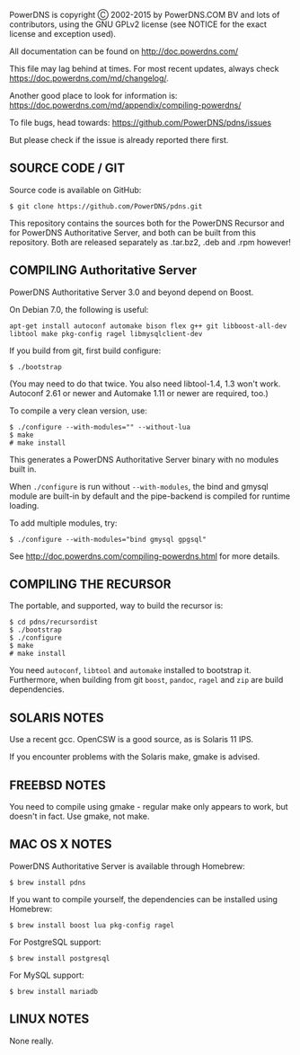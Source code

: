 PowerDNS is copyright Ⓒ 2002-2015 by PowerDNS.COM BV and lots of
contributors, using the GNU GPLv2 license (see NOTICE for the
exact license and exception used).

All documentation can be found on http://doc.powerdns.com/

This file may lag behind at times. For most recent updates, always check
https://doc.powerdns.com/md/changelog/.

Another good place to look for information is:
https://doc.powerdns.com/md/appendix/compiling-powerdns/

To file bugs, head towards:
https://github.com/PowerDNS/pdns/issues

But please check if the issue is already reported there first.

SOURCE CODE / GIT
-----------------

Source code is available on GitHub:

    $ git clone https://github.com/PowerDNS/pdns.git
    
This repository contains the sources both for the PowerDNS Recursor and for PowerDNS Authoritative Server,
and both can be built from this repository. Both are released separately as .tar.bz2, .deb and .rpm however!

COMPILING Authoritative Server
------------------------------
PowerDNS Authoritative Server 3.0 and beyond depend on Boost.

On Debian 7.0, the following is useful:

    apt-get install autoconf automake bison flex g++ git libboost-all-dev libtool make pkg-config ragel libmysqlclient-dev

If you build from git, first build configure:

    $ ./bootstrap

(You may need to do that twice. You also need libtool-1.4, 1.3 won't work.
Autoconf 2.61 or newer and Automake 1.11 or newer are required, too.)

To compile a very clean version, use:

    $ ./configure --with-modules="" --without-lua
    $ make
    # make install

This generates a PowerDNS Authoritative Server binary with no modules built in.

When `./configure` is run without `--with-modules`, the bind and gmysql module are
built-in by default and the pipe-backend is compiled for runtime loading.

To add multiple modules, try:

    $ ./configure --with-modules="bind gmysql gpgsql"

See http://doc.powerdns.com/compiling-powerdns.html for more details.

COMPILING THE RECURSOR
----------------------
The portable, and supported, way to build the recursor is:

    $ cd pdns/recursordist
    $ ./bootstrap
    $ ./configure
    $ make
    # make install

You need `autoconf`, `libtool` and `automake` installed to bootstrap it.
Furthermore, when building from git `boost`, `pandoc`, `ragel` and `zip` are build dependencies. 

SOLARIS NOTES
-------------
Use a recent gcc. OpenCSW is a good source, as is Solaris 11 IPS.

If you encounter problems with the Solaris make, gmake is advised.

FREEBSD NOTES
-------------
You need to compile using gmake - regular make only appears to work, but doesn't in fact. Use gmake, not make.

MAC OS X NOTES
--------------
PowerDNS Authoritative Server is available through Homebrew:

    $ brew install pdns

If you want to compile yourself, the dependencies can be installed using
Homebrew:

    $ brew install boost lua pkg-config ragel

For PostgreSQL support:

    $ brew install postgresql

For MySQL support:

    $ brew install mariadb

LINUX NOTES
-----------
None really.
